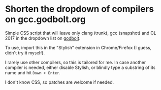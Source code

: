 # Shorten the dropdown of compilers on gcc.godbolt.org

Simple CSS script that will leave only clang (trunk), gcc (snapshot) and CL 2017 in the dropdown list on [godbolt](https://gcc.godbolt.org/).

To use, import this in the "Stylish" extension in Chrome/Firefox (I guess, didn't try it myself).

I rarely use other compilers, so this is tailored for me. In case another compiler is needed, either disable Stylish, or blindly type a substring of its name and hit `Down + Enter`.

I don't know CSS, so patches are welcome if needed.
